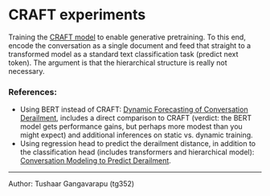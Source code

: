 # CRAFT experiments

Training the [CRAFT model](https://aclanthology.org/D19-1481.pdf) to enable generative pretraining. To this end, encode
the conversation as a single document and feed that straight to a transformed model as a standard text classification
task (predict next token). The argument is that the hierarchical structure is really not necessary.

### References:

* Using BERT instead of CRAFT: [Dynamic Forecasting of Conversation Derailment](https://arxiv.org/abs/2110.05111),
  includes a direct comparison to CRAFT (verdict: the BERT model gets performance gains, but perhaps more modest than
  you might expect) and additional inferences on static vs. dynamic training.
* Using regression head to predict the derailment distance, in addition to the classification head (includes
  transformers
  and hierarchical model): [Conversation Modeling to Predict Derailment](https://arxiv.org/pdf/2303.11184.pdf).

---

Author: Tushaar Gangavarapu (tg352)

